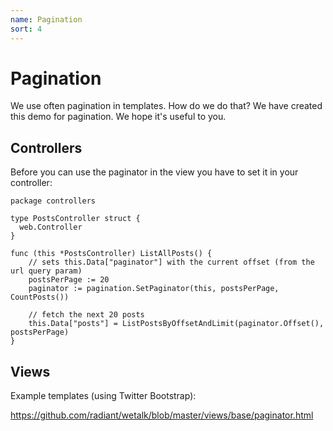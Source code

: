 ```yaml
---
name: Pagination 
sort: 4
---
```


# Pagination

We use often pagination in templates. How do we do that?
We have created this demo for pagination. We hope it's useful to you.

## Controllers

Before you can use the paginator in the view you have to set it in your controller:

    package controllers

    type PostsController struct {
      web.Controller
    }
    
    func (this *PostsController) ListAllPosts() {
        // sets this.Data["paginator"] with the current offset (from the url query param)
        postsPerPage := 20
      	paginator := pagination.SetPaginator(this, postsPerPage, CountPosts())

        // fetch the next 20 posts
        this.Data["posts"] = ListPostsByOffsetAndLimit(paginator.Offset(), postsPerPage)
    }

## Views

Example templates (using Twitter Bootstrap):

https://github.com/radiant/wetalk/blob/master/views/base/paginator.html

